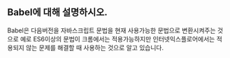 ## Babel에 대해 설명하시오.

Babel은 다음버전을 자바스크립트 문법을 현재 사용가능한 문법으로 변환시켜주는 것으로 예로 ES6이상의 문법이 크롬에서는 적용가능하지만 인터넷익스플로어에서는 적용되지 않는 문제를 해결할 때 사용하는 것으로 알고 있습니다.
